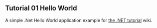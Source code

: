 
## Tutorial 01 Hello World

A simple .Net Hello World application example for [the .NET tutorial](https://github.com/openfin/Internal-Wiki/wiki/Support:-The-.NET-Tutorial#tutorial-1--setup-visual-studio-nugets-github--hello-world-app) wiki.